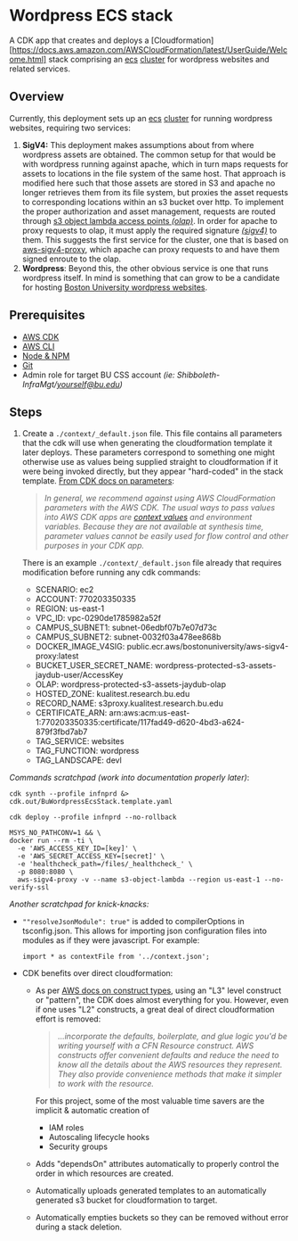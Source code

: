 # Wordpress ECS stack

A CDK app that creates and deploys a [Cloudformation][https://docs.aws.amazon.com/AWSCloudFormation/latest/UserGuide/Welcome.html] stack comprising an [ecs](https://docs.aws.amazon.com/AmazonECS/latest/developerguide/Welcome.html) [cluster](https://docs.aws.amazon.com/AmazonECS/latest/developerguide/clusters.html) for wordpress websites and related services.

## Overview

Currently, this deployment sets up an [ecs](https://docs.aws.amazon.com/AmazonECS/latest/developerguide/Welcome.html) [cluster](https://docs.aws.amazon.com/AmazonECS/latest/developerguide/clusters.html) for running wordpress websites, requiring two services:

1. **SigV4:**
   This deployment makes assumptions about from where wordpress assets are obtained. The common setup for that would be with wordpress running against apache, which in turn maps requests for assets to locations in the file system of the same host. That approach is modified here such that those assets are stored in S3 and apache no longer retrieves them from its file system, but proxies the asset requests to corresponding locations within an s3 bucket over http. To implement the proper authorization and asset management, requests are routed through [s3 object lambda access points *(olap)*](https://docs.aws.amazon.com/AmazonS3/latest/userguide/transforming-objects.html). In order for apache to proxy requests to olap, it must apply the required signature *[(sigv4)](https://docs.aws.amazon.com/AmazonS3/latest/API/sig-v4-authenticating-requests.html)* to them. This suggests the first service for the cluster, one that is based on [aws-sigv4-proxy](https://github.com/awslabs/aws-sigv4-proxy), which apache can proxy requests to and have them signed enroute to the olap.
2. **Wordpress**:
   Beyond this, the other obvious service is one that runs wordpress itself. In mind is something that can grow to be a candidate for hosting [Boston University wordpress websites](https://www.bu.edu/tech/services/cccs/websites/www/wordpress/).

## Prerequisites

- [AWS CDK](https://docs.aws.amazon.com/cdk/v2/guide/home.html)
- [AWS CLI](https://aws.amazon.com/cli/)
- [Node & NPM](https://nodejs.org/en/download)
- [Git](https://git-scm.com/book/en/v2/Getting-Started-Installing-Git)
- Admin role for target BU CSS account *(ie: Shibboleth-InfraMgt/yourself@bu.edu)*

## Steps

1. Create a `./context/_default.json` file.
   This file contains all parameters that the cdk will use when generating the cloudformation template it later deploys. These parameters correspond to something one might otherwise use as values being supplied straight to cloudformation if it were being invoked directly, but they appear "hard-coded" in the stack template. [From CDK docs on parameters](https://docs.aws.amazon.com/cdk/v2/guide/parameters.html):

   > *In general, we recommend against using AWS CloudFormation parameters with the AWS CDK. The usual ways to pass values into AWS CDK apps are [context values](https://docs.aws.amazon.com/cdk/v2/guide/context.html) and environment variables. Because they are not available at synthesis time, parameter values cannot be easily used for flow control and other purposes in your CDK app.*

   There is an example `./context/_default.json` file already that requires modification before running any cdk commands:

   - SCENARIO: ec2
   - ACCOUNT: 770203350335
   - REGION: us-east-1
   - VPC_ID: vpc-0290de1785982a52f
   - CAMPUS_SUBNET1: subnet-06edbf07b7e07d73c
   - CAMPUS_SUBNET2: subnet-0032f03a478ee868b
   - DOCKER_IMAGE_V4SIG: public.ecr.aws/bostonuniversity/aws-sigv4-proxy:latest
   - BUCKET_USER_SECRET_NAME: wordpress-protected-s3-assets-jaydub-user/AccessKey
   - OLAP: wordpress-protected-s3-assets-jaydub-olap
   - HOSTED_ZONE: kualitest.research.bu.edu
   - RECORD_NAME: s3proxy.kualitest.research.bu.edu
   - CERTIFICATE_ARN: arn:aws:acm:us-east-1:770203350335:certificate/117fad49-d620-4bd3-a624-879f3fbd7ab7
   - TAG_SERVICE: websites
   - TAG_FUNCTION: wordpress
   - TAG_LANDSCAPE: devl

*Commands scratchpad (work into documentation properly later)*:

```
cdk synth --profile infnprd &> cdk.out/BuWordpressEcsStack.template.yaml

cdk deploy --profile infnprd --no-rollback

MSYS_NO_PATHCONV=1 && \
docker run --rm -ti \
  -e 'AWS_ACCESS_KEY_ID=[key]' \
  -e 'AWS_SECRET_ACCESS_KEY=[secret]' \
  -e 'healthcheck_path=/files/_healthcheck_' \
  -p 8080:8080 \
  aws-sigv4-proxy -v --name s3-object-lambda --region us-east-1 --no-verify-ssl
```

*Another scratchpad for knick-knacks:*

- `""resolveJsonModule": true"` is added to compilerOptions in tsconfig.json.
  This allows for importing json configuration files into modules as if they were javascript.
  For example:

  ```
  import * as contextFile from '../context.json';
  ```

- CDK benefits over direct cloudformation:

  - As per [AWS docs on construct types](https://docs.aws.amazon.com/cdk/v2/guide/constructs.html#constructs_lib), using an "L3" level construct or "pattern", the CDK does almost everything for you.
    However, even if one uses "L2" constructs, a great deal of direct cloudformation effort is removed: 

    > *...incorporate the defaults, boilerplate, and glue logic you'd be writing yourself with a CFN Resource construct. AWS constructs offer convenient defaults and reduce the need to know all the details about the AWS resources they represent. They also provide convenience methods that make it simpler to work with the resource.*

    For this project, some of the most valuable time savers are the implicit & automatic creation of

    - IAM roles
    - Autoscaling lifecycle hooks
    - Security groups

  - Adds "dependsOn" attributes automatically to properly control the order in which resources are created.

  - Automatically uploads generated templates to an automatically generated s3 bucket for cloudformation to target.

  - Automatically empties buckets so they can be removed without error during a stack deletion.

